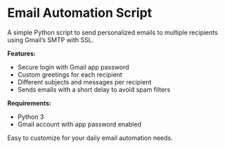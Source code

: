 
 # Email Automation Script

A simple Python script to send personalized emails to multiple recipients using Gmail’s SMTP with SSL.

**Features:**  
- Secure login with Gmail app password  
- Custom greetings for each recipient  
- Different subjects and messages per recipient  
- Sends emails with a short delay to avoid spam filters  

**Requirements:**  
- Python 3  
- Gmail account with app password enabled  

Easy to customize for your daily email automation needs.
